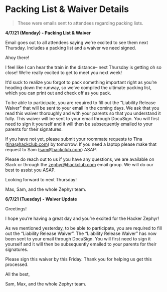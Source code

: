# Packing List & Waiver Details

> These were emails sent to attendees regarding packing lists.

**4/7/21 (Monday) - Packing List & Waiver**

Email goes out to all attendees saying we're excited to see them next Thursday. Includes a packing list and a waiver we need signed.

Ahoy there!

I feel like I can hear the train in the distance– next Thursday is getting oh so close! We’re really excited to get to meet you next week!

It’d suck to realize you forgot to pack something important right as you’re heading down the runway, so we’ve compiled the ultimate packing list, which you can print out and check off as you pack.

To be able to participate, you are required to fill out the “Liability Release Waiver” that will be sent to your email in the coming days. We ask that you read this waiver thoroughly and with your parents so that you understand it fully. This waiver will be sent to your email through DocuSign. You will first need to sign it yourself and it will then be subsequently emailed to your parents for their signatures.

If you have not yet, please submit your roommate requests to Tina (tina@hackclub.com) by tomorrow. If you need a laptop please make that request to Sam (sam@hackclub.com) ASAP.

Please do reach out to us if you have any questions, we are available on Slack or through the zephyr@hackclub.com email group. We will do our best to assist you ASAP.

Looking forward to next Thursday!

Max, Sam, and the whole Zephyr team.

**6/7/21 (Tuesday) - Waiver Update**

Greetings!

I hope you’re having a great day and you’re excited for the Hacker Zephyr!

As we mentioned yesterday, to be able to participate, you are required to fill out the “Liability Release Waiver”. The “Liability Release Waiver” has now been sent to your email through DocuSign. You will first need to sign it yourself and it will then be subsequently emailed to your parents for their signatures.

Please sign this waiver by this Friday. Thank you for helping us get this processed.

All the best,

Sam, Max, and the whole Zephyr team.
